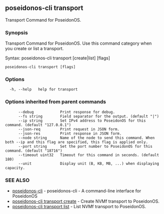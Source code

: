 ## poseidonos-cli transport

Transport Command for PoseidonOS.

### Synopsis


Transport Command for PoseidonOS. Use this command category when you
create or list a transport. 

Syntax: 
  poseidonos-cli transport [create|list] [flags]
	  

```
poseidonos-cli transport [flags]
```

### Options

```
  -h, --help   help for transport
```

### Options inherited from parent commands

```
      --debug            Print response for debug.
      --fs string        Field separator for the output. (default "|")
      --ip string        Set IPv4 address to PoseidonOS for this command. (default "127.0.0.1")
      --json-req         Print request in JSON form.
      --json-res         Print response in JSON form.
      --node string      Name of the node to send this command. When both --ip and this flag are specified, this flag is applied only.
      --port string      Set the port number to PoseidonOS for this command. (default "18716")
      --timeout uint32   Timeout for this command in seconds. (default 180)
      --unit             Display unit (B, KB, MB, ...) when displaying capacity.
```

### SEE ALSO

* [poseidonos-cli](poseidonos-cli.md)	 - poseidonos-cli - A command-line interface for PoseidonOS
* [poseidonos-cli transport create](poseidonos-cli_transport_create.md)	 - Create NVMf transport to PoseidonOS.
* [poseidonos-cli transport list](poseidonos-cli_transport_list.md)	 - List NVMf transport to PoseidonOS.

